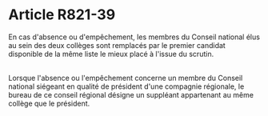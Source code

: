 # Article R821-39

<p>En cas d'absence ou d'empêchement, les membres du Conseil national élus au sein des deux collèges sont remplacés par le premier candidat disponible de la même liste le mieux placé à l'issue du scrutin.<br/><br/>

Lorsque l'absence ou l'empêchement concerne un membre du Conseil national siégeant en qualité de président d'une compagnie régionale, le bureau de ce conseil régional désigne un suppléant appartenant au même collège que le président.</p>